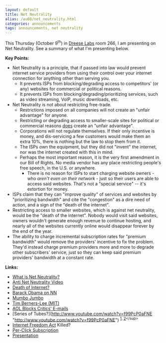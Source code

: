 ```yaml
---
layout: default
title: Net Neutrality
alias: /au08/net_neutrality.html
categories: announcements
tags: announcements, net neutrality
---
```

This Thursday (October 9<sup>th</sup>) in [Dreese Labs](http://www.osu.edu/map/building.php?building=279) room 266, I am presenting on Net Neutrality. See a summary of what I'm presenting below.

**Key Points:**

*   Net Neutrality is a principle, that if passed into law would prevent internet service providers from using their control over your internet connection for anything other than serving you.
    *   It prevents ISPs from blocking/degrading access to competitors' (or any) websites for commercial or political reasons.
    *   It prevents ISPs from blocking/degrading/prioritizing services, such as video streaming, VoIP, music downloads, etc.
*   Net Neutrality is not about restricting free-trade.
    *   Restrictions imposed on all companies will not create an "unfair advantage" for anyone.
    *   Restricting or degrading access to smaller-scale sites for political or commercial reasons <u>does</u> create an "unfair advantage".
    *   Corporations will not regulate themselves. If their only incentive is money, and dis-servicing a few customers would make them an extra 10%, there is nothing but the law to stop them from it.
    *   The ISPs own the equipment, but they did not "invent" the internet, nor was the internet created with this in mind.
    *   Perhaps the most important reason, it is the very first amendment in our Bill of Rights. No media vendor has any place restricting people's free speech, in the U.S. or anywhere.
        *   There is no reason for ISPs to start charging website owners - who *aren't even on their network* - just so their users are able to access said websites. That's not a "special service" -- it's extortion for money.
*   ISPs claim that they can "improve quality" of services and websites by "prioritizing bandwidth" and cite the "congestion" as a dire need of action, and a sign of the "death of the internet".
*   Restricting access to smaller websites, which is against net neutrality, would be the "death of the internet". Nobody would visit said websites, owners wouldn't generate enough revenue to continue hosting, and nearly all of the websites currently online would disappear forever by the end of the year.
*   The ability to charge incremental subscription rates for "premium bandwidth" would remove the providers' incentive to fix the problem. They'd instead charge premium providers more and more to degrade other subscribers' service, just so they can keep said premium providers' bandwidth at a constant rate.

**Links:**

*   [What is Net Neutrality?](http://www.youtube.com/watch?v=l9jHOn0EW8U "http://www.youtube.com/watch?v=l9jHOn0EW8U")
*   [Anti Net Neutrality Video](http://www.dontregulate.org/ "http://www.dontregulate.org/")
*   [Death of Internet?](http://foureyedmonsters.com/neutrality/ "http://foureyedmonsters.com/neutrality/")
*   [Barack Obama on NN](http://www.youtube.com/watch?v=g-mW1qccn8k "http://www.youtube.com/watch?v=g-mW1qccn8k")
*   [Mumbo Jumbo](http://www.ncta.com/MediaCenter/MediaCenter/MumboJumbo.aspx "http://www.ncta.com/MediaCenter/MediaCenter/MumboJumbo.aspx")
*   [Tim Berners-Lee (MIT)](http://www.youtube.com/watch?v=Jev2Um-4_TQ "http://www.youtube.com/watch?v=Jev2Um-4_TQ")
*   [AOL Blocks Critics' E-mails](http://articles.latimes.com/2006/apr/14/business/fi-aol14 "http://articles.latimes.com/2006/apr/14/business/fi-aol14")
[](http://articles.latimes.com/2006/apr/14/business/fi-aol14 "http://articles.latimes.com/2006/apr/14/business/fi-aol14")
*   [](http://articles.latimes.com/2006/apr/14/business/fi-aol14 "http://articles.latimes.com/2006/apr/14/business/fi-aol14")[Series of Tubes?](http://www.youtube.com/watch?v=f99PcP0aFNE "http://www.youtube.com/watch?v=f99PcP0aFNE") <sup>[1](http://www.thedailyshow.com/video/index.jhtml?videoId=126985&title=headlines-internet "http://www.thedailyshow.com/video/index.jhtml?videoId=126985&title=headlines-internet"), [2](http://www.thedailyshow.com/video/index.jhtml?videoId=114648&title=Net-Neutrality-Act "http://www.thedailyshow.com/video/index.jhtml?videoId=114648&title=Net-Neutrality-Act")</sup>
*   [Internet Freedom Act](http://en.wikipedia.org/wiki/Internet_Freedom_and_Nondiscrimination_Act_of_2006) Killed?
*   [Per-Click Subscription](http://www.youtube.com/watch?v=A2XPiqhN_Ns "http://www.youtube.com/watch?v=A2XPiqhN_Ns")
*   [Presentation](/extra/swaney/net-neutrality.ppt)

